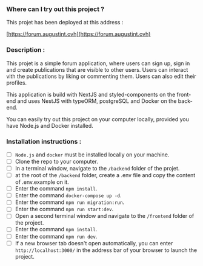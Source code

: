 ### Where can I try out this project ?

This projet has been deployed at this address :

[https://forum.augustint.ovh](https://forum.augustint.ovh)

### Description :

This projet is a simple forum application, where users can sign up, sign in and create publications that are visible to other users. Users can interact vith the publications by liking or commenting them. Users can also edit their profiles.

This application is build with NextJS and styled-components on the front-end and uses NestJS with typeORM, postgreSQL and Docker on the back-end.

You can easily try out this project on your computer locally, provided you have Node.js and Docker installed.

### Installation instructions :

- [ ] `Node.js` and `docker` must be installed locally on your machine.
- [ ] Clone the repo to your computer.
- [ ] In a terminal window, navigate to the `/backend` folder of the projet.
- [ ] at the root of the `/backend` folder, create a .env file and copy the content of .env.example on it.
- [ ] Enter the command `npm install`.
- [ ] Enter the command `docker-compose up -d`.
- [ ] Enter the command `npm run migration:run`.
- [ ] Enter the command `npm run start:dev`.
- [ ] Open a second terminal window and navigate to the `/frontend` folder of the project.
- [ ] Enter the command `npm install`.
- [ ] Enter the command `npm run dev`.
- [ ] If a new browser tab doesn't open automatically, you can enter `http://localhost:3000/` in the address bar of your browser to launch the project.
